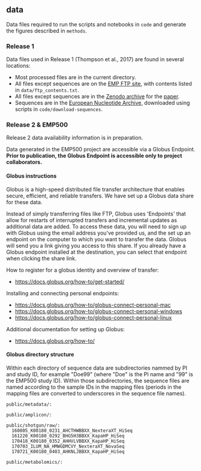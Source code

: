 ## data

Data files required to run the scripts and notebooks in `code` and generate the figures described in `methods`.

### Release 1

Data files used in Release 1 (Thompson et al., 2017) are found in several locations:

* Most processed files are in the current directory.
* All files except sequences are on the [EMP FTP site](ftp://ftp.microbio.me/emp/release1), with contents listed in `data/ftp_contents.txt`.
* All files except sequences are in the [Zenodo archive](https://zenodo.org/record/890000) for the [paper](http://doi.org/10.1038/nature24621).
* Sequences are in the [European Nucleotide Archive](http://ebi.ac.uk/ena/), downloaded using scripts in `code/download-sequences`.

### Release 2 & EMP500

Release 2 data availability information is in preparation.

Data generated in the EMP500 project are accessible via a Globus Endpoint. **Prior to publication, the Globus Endpoint is accessible only to project collaborators.**

#### Globus instructions

Globus is a high-speed distributed file transfer architecture that enables secure, efficient, and reliable transfers. We have set up a Globus data share for these data. 

Instead of simply transferring files like FTP, Globus uses 'Endpoints' that allow for restarts of interrupted transfers and incremental updates as additional data are added. To access these data, you will need to sign up with Globus using the email address you've provided us, and the set up an endpoint on the computer to which you want to transfer the data. Globus will send you a link giving you access to this share. If you already have a Globus endpoint installed at the destination, you can select that endpoint when clicking the share link. 

How to register for a globus identity and overview of transfer:

* https://docs.globus.org/how-to/get-started/

Installing and connecting personal endpoints:

* https://docs.globus.org/how-to/globus-connect-personal-mac
* https://docs.globus.org/how-to/globus-connect-personal-windows
* https://docs.globus.org/how-to/globus-connect-personal-linux

Additional documentation for setting up Globus:

* https://docs.globus.org/how-to/

#### Globus directory structure

Within each directory of sequence data are subdirectories nammed by PI and study ID, for example "Doe99" (where "Doe" is the PI name and "99" is the EMP500 study ID). Within those subdirectories, the sequence files are named according to the sample IDs in the mapping files (periods in the mapping files are converted to underscores in the sequence file names).

```
public/metadata/:

public/amplicon/:

public/shotgun/raw/:
  160805_K00180_0231_AHCTHWBBXX_NexteraXT_HiSeq
  161220_K00180_0292_BHG5H3BBXX_KapaHP_HiSeq
  170418_K00180_0352_AHHVLVBBXX_KapaHP_HiSeq
  170703_ILUM_NA_HMWGDMCVY_NexteraXT_NovaSeq
  170721_K00180_0403_AHKNLJBBXX_KapaHP_HiSeq

public/metabolomics/:

```
